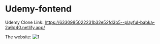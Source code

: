 # Udemy-fontend
Udemy Clone Link:
https://6330985022231b32e52fd3b5--playful-babka-2a6d40.netlify.app/


The website:
![1](https://user-images.githubusercontent.com/106437503/192158552-d7867bf8-3e28-4116-92ec-5602cf4d69ec.png)
